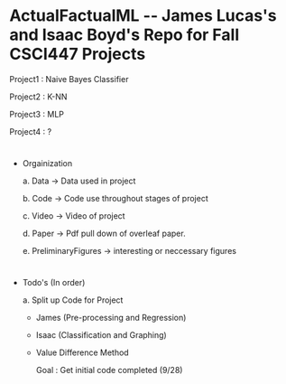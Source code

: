 # ActualFactualML -- James Lucas's and Isaac Boyd's Repo for Fall CSCI447 Projects

Project1 : Naive Bayes Classifier

Project2 : K-NN

Project3 : MLP

Project4 : ?

#

-  Orgainization

   a. Data -> Data used in project
  
   b. Code -> Code use throughout stages of project
  
   c. Video -> Video of project
  
   d. Paper -> Pdf pull down of overleaf paper.
  
   e. PreliminaryFigures -> interesting or neccessary figures
   
#
    
-  Todo's (In order)

   a. Split up Code for Project 

      - James (Pre-processing and Regression)
      - Isaac (Classification and Graphing)
      - Value Difference Method
      
        Goal : Get initial code completed (9/28)
    
    



